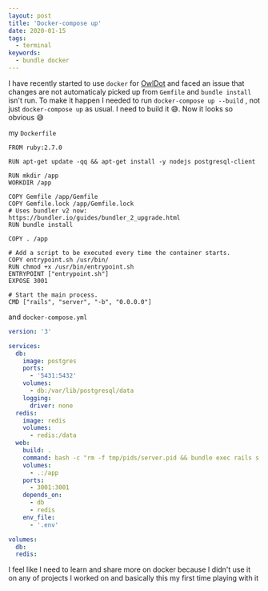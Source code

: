 ```yaml
---
layout: post
title: 'Docker-compose up'
date: 2020-01-15
tags:
  - terminal
keywords:
  - bundle docker
---
```


I have recently started to use `docker` for [OwlDot](owldot.com) and faced an issue that changes are not automaticaly picked up from `Gemfile` and `bundle install` isn't run.
To make it happen I needed to run `docker-compose up --build` , not just `docker-compose up` as usual. I need to build it 😅. Now it looks so obvious 😅

<!--more-->

my `Dockerfile`

```docker
FROM ruby:2.7.0

RUN apt-get update -qq && apt-get install -y nodejs postgresql-client

RUN mkdir /app
WORKDIR /app

COPY Gemfile /app/Gemfile
COPY Gemfile.lock /app/Gemfile.lock
# Uses bundler v2 now: https://bundler.io/guides/bundler_2_upgrade.html
RUN bundle install

COPY . /app

# Add a script to be executed every time the container starts.
COPY entrypoint.sh /usr/bin/
RUN chmod +x /usr/bin/entrypoint.sh
ENTRYPOINT ["entrypoint.sh"]
EXPOSE 3001

# Start the main process.
CMD ["rails", "server", "-b", "0.0.0.0"]
```

and `docker-compose.yml`

```yaml
version: '3'

services:
  db:
    image: postgres
    ports:
      - '5431:5432'
    volumes:
      - db:/var/lib/postgresql/data
    logging:
      driver: none
  redis:
    image: redis
    volumes:
      - redis:/data
  web:
    build: .
    command: bash -c "rm -f tmp/pids/server.pid && bundle exec rails s -p 3001 -b '0.0.0.0'"
    volumes:
      - .:/app
    ports:
      - 3001:3001
    depends_on:
      - db
      - redis
    env_file:
      - '.env'

volumes:
  db:
  redis:
```

I feel like I need to learn and share more on docker because I didn't use
it on any of projects I worked on and basically this my first time playing with it
